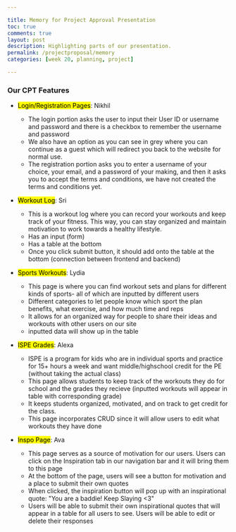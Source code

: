 ```yaml
---

title: Memory for Project Approval Presentation
toc: true
comments: true
layout: post
description: Highlighting parts of our presentation.
permalink: /projectproposal/memory
categories: [week 20, planning, project]

---
```


### Our CPT Features
- <mark>Login/Registration Pages</mark>: Nikhil
    - The login portion asks the user to input their User ID or username and password and there is a checkbox to remember the username and password
    - We also have an option as you can see in grey where you can continue as a guest which will redirect you back to the website for normal use.
    - The registration portion asks you to enter a username of your choice, your email, and a password of your making, and then it asks you to accept the terms and conditions, we have not created the terms and conditions yet. 

- <mark>Workout Log</mark>: Sri
    - This is a workout log where you can record your workouts and keep track of your fitness. This way, you can stay organized and maintain motivation to work towards a healthy lifestyle.
    - Has an input (form)
    - Has a table at the bottom
    - Once you click submit button, it should add onto the table at the bottom (connection between frontend and backend)

- <mark>Sports Workouts</mark>: Lydia
    - This page is where you can find workout sets and plans for different kinds of sports- all of which are inputted by different users
    - Different categories to let people know which sport the plan benefits, what exercise, and how much time and reps
    - It allows for an organized way for people to share their ideas and workouts with other users on our site
    - inputted data will show up in the table

- <mark>ISPE Grades</mark>: Alexa 
    - ISPE is a program for kids who are in individual sports and practice for 15+ hours a week and want middle/highschool credit for the PE (without taking the actual class)
    - This page allows students to keep track of the workouts they do for school and the grades they recieve (inputted workouts will appear in table with corresponding grade)
    - It keeps students organized, motivated, and on track to get credit for the class.
    - This page incorporates CRUD since it will allow users to edit what workouts they have done

- <mark>Inspo Page</mark>: Ava
    - This page serves as a source of motivation for our users. Users can click on the Inspiration tab in our navigation bar and it will bring them to this page
    - At the bottom of the page, users will see a button for motivation and a place to submit their own quotes
    - When clicked, the inspiration button will pop up with an inspirational quote: "You are a baddie! Keep Slaying <3"
    - Users will be able to submit their own inspirational quotes that will appear in a table for all users to see.  Users will be able to edit or delete their responses

